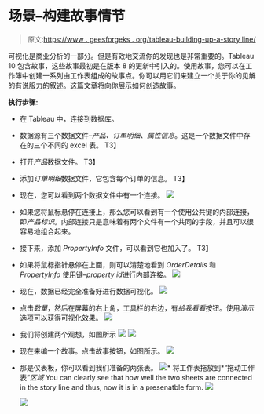 # 场景–构建故事情节

> 原文:[https://www . geesforgeks . org/tableau-building-up-a-story line/](https://www.geeksforgeeks.org/tableau-building-up-a-storyline/)

可视化是商业分析的一部分。但是有效地交流你的发现也是非常重要的。Tableau 10 包含故事，这些故事最初是在版本 8 的更新中引入的。使用故事，您可以在工作簿中创建一系列由工作表组成的故事点。你可以用它们来建立一个关于你的见解的有说服力的叙述。这篇文章将向你展示如何创造故事。

**执行步骤:**

*   在 Tableau 中，连接到数据库。
*   数据源有三个数据文件–*产品、订单明细、属性信息*。这是一个数据文件中存在的三个不同的 excel 表。
    T3】
*   打开*产品*数据文件。
    T3】
*   添加*订单明细*数据文件，它包含每个订单的信息。
    T3】
*   现在，您可以看到两个数据文件中有一个连接。
    ![](img/b1941f73f2fe48fc8628bf1a5384542d.png)
*   如果您将鼠标悬停在连接上，那么您可以看到有一个使用公共键的内部连接，即*产品标识*。内部连接只是意味着有两个文件有一个共同的字段，并且可以很容易地组合起来。
*   接下来，添加 *PropertyInfo* 文件，可以看到它也加入了。
    T3】
*   如果将鼠标指针悬停在上面，则可以清楚地看到 *OrderDetails* 和 *PropertyInfo* 使用键–*property id*进行内部连接。
    ![](img/5d571dad50b843103acba9fcf34c1e5c.png)
*   现在，数据已经完全准备好进行数据可视化。
    ![](img/8d2244096fa85f117b87bf320b29c084.png)
*   点击*数量*，然后在屏幕的右上角，工具栏的右边，有*给我看看*按钮。使用*演示*选项可以获得可视化效果。
    ![](img/1c912435de9dce2f5b348862950bca84.png)
*   我们将创建两个观想，如图所示
    ![](img/9b9bef950b48b3814bcd9f29998bdebb.png)
    ![](img/700c8f2cc68b2e402420e63204855a5c.png)
*   现在来编一个故事。点击故事按钮，如图所示。
    ![](img/e78e5b1ecedbffad3d9b793302e70444.png)

*   那是仪表板，你可以看到我们准备的两张表。
    ![](img/747435794cb9ab6bbe745b52bde81e35.png)*   将工作表拖放到*“拖动工作表”*区域*   You can clearly see that how well the two sheets are connected in the story line and thus, now it is in a presenatble form.
    ![](img/f358af2dc88cf433a8a2b3188bf766c4.png)

    ![](img/243afdceead2fbc405218aece88f61e9.png)